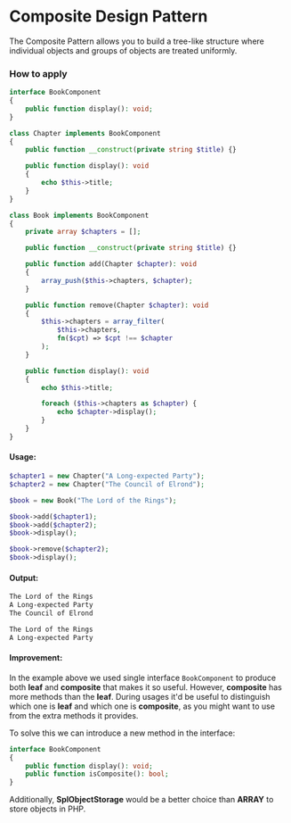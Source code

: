 # Composite Design Pattern
The Composite Pattern allows you to build a tree-like structure where individual objects and groups of objects are treated uniformly.

### How to apply
```php
interface BookComponent
{
    public function display(): void;
}

class Chapter implements BookComponent
{
    public function __construct(private string $title) {}

    public function display(): void
    {
        echo $this->title;
    }
}
```

```php
class Book implements BookComponent
{
    private array $chapters = [];

    public function __construct(private string $title) {}

    public function add(Chapter $chapter): void
    {
        array_push($this->chapters, $chapter);
    }

    public function remove(Chapter $chapter): void
    {
        $this->chapters = array_filter(
            $this->chapters,
            fn($cpt) => $cpt !== $chapter
        );
    }

    public function display(): void
    {
        echo $this->title;

        foreach ($this->chapters as $chapter) {
            echo $chapter->display();
        }
    }
}
```

#### Usage:
```php
$chapter1 = new Chapter("A Long-expected Party");
$chapter2 = new Chapter("The Council of Elrond");

$book = new Book("The Lord of the Rings");

$book->add($chapter1);
$book->add($chapter2);
$book->display();

$book->remove($chapter2);
$book->display();
```

#### Output:
```txt
The Lord of the Rings
A Long-expected Party
The Council of Elrond

The Lord of the Rings
A Long-expected Party
```

#### Improvement:
In the example above we used single interface `BookComponent` to produce both **leaf** and **composite** that makes it so useful. However, **composite** has more methods than the **leaf**. During usages it'd be useful to distinguish which one is **leaf** and which one is **composite**, as you might want to use from the extra methods it provides.

To solve this we can introduce a new method in the interface:
```php
interface BookComponent
{
    public function display(): void;
    public function isComposite(): bool;
}
```

Additionally, **SplObjectStorage** would be a better choice than **ARRAY** to store objects in PHP.

